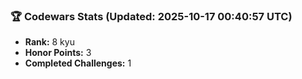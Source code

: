 ### 🏆 Codewars Stats (Updated: 2025-10-17 00:40:57 UTC)

- **Rank:** 8 kyu
- **Honor Points:** 3
- **Completed Challenges:** 1
